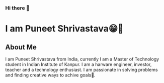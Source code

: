 ### Hi there 👋
# I am Puneet Shrivastava😁🧔

<!--
**deXter969/deXter969** is a ✨ _special_ ✨ repository because its `README.md` (this file) appears on your GitHub profile.

Here are some ideas to get you started:

- 🔭 I’m currently working on ...
- 🌱 I’m currently learning ...
- 👯 I’m looking to collaborate on ...
- 🤔 I’m looking for help with ...
- 💬 Ask me about ...
- 📫 How to reach me: ...
- 😄 Pronouns: ...
- ⚡ Fun fact: ...
-->

## About Me

I am Puneet Shrivastava from India, currently I am a Master of Technology student in Indian Institute of Kanpur. I am a harware engineer, investor, teacher and a technology enthusiast. I am passionate in solving problems and finding creative ways to achive goals🥇.


